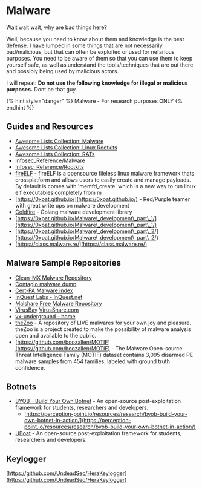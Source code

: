 # Malware

Wait wait wait, why are bad things here?&#x20;

Well, because you need to know about them and knowledge is the best defense. I have lumped in some things that are not necessarily bad/malicious, but that can often be exploited or used for nefarious purposes. You need to be aware of them so that you can use them to keep yourself safe, as well as understand the tools/techniques that are out there and possibly being used by malicious actors.

I will repeat: **Do not use the following knowledge for illegal or malicious purposes.** Dont be that guy.

{% hint style="danger" %}
Malware - For research purposes ONLY
{% endhint %}

## Guides and Resources

* [Awesome Lists Collection: Malware](https://github.com/fabacab/awesome-malware)
* [Awesome Lists Collection: Linux Rootkits](https://github.com/milabs/awesome-linux-rootkits)
* [Awesome Lists Collection: RATs](https://github.com/alphaSeclab/awesome-rat/blob/master/Readme\_en.md)
* [Infosec\_Reference/Malware](https://github.com/rmusser01/Infosec\_Reference/blob/master/Draft/Malware.md)
* [Infosec\_Reference/Rootkits](https://github.com/rmusser01/Infosec\_Reference/blob/master/Draft/Rootkits.md)
* [fireELF](https://github.com/rek7/fireELF) - fireELF is a opensource fileless linux malware framework thats crossplatform and allows users to easily create and manage payloads. By default is comes with 'memfd\_create' which is a new way to run linux elf executables completely from m
* [https://0xpat.github.io/](https://0xpat.github.io/) - Red/Purple teamer with great write ups on malware development
* [Coldfire](https://github.com/redcode-labs/Coldfire) - Golang malware development library
* [https://0xpat.github.io/Malware\_development\_part\_1/](https://0xpat.github.io/Malware\_development\_part\_1/)
* [https://0xpat.github.io/Malware\_development\_part\_2/](https://0xpat.github.io/Malware\_development\_part\_2/)
* [https://class.malware.re/](https://class.malware.re/)

## **Malware Sample Repositories**

* [Clean-MX Malware Repository](https://support.clean-mx.com/clean-mx/viruses.php)
* [Contagio malware dump](https://contagiodump.blogspot.com/)
* [Cert-PA Malware index](https://infosec.cert-pa.it/analyze/submission.html)
* [InQuest Labs - InQuest.net](https://labs.inquest.net/)&#x20;
* [Malshare Free Malware Repository](https://malshare.com/)
* [VirusBay](https://beta.virusbay.io/) [VirusShare.com](https://virusshare.com/)&#x20;
* [vx-underground - home](https://vx-underground.org/)&#x20;
* [theZoo](https://github.com/ytisf/theZoo) -  A repository of LIVE malwares for your own joy and pleasure. theZoo is a project created to make the possibility of malware analysis open and available to the public.
* [https://github.com/boozallen/MOTIF](https://github.com/boozallen/MOTIF) - The Malware Open-source Threat Intelligence Family (MOTIF) dataset contains 3,095 disarmed PE malware samples from 454 families, labeled with ground truth confidence.

## Botnets

* [BYOB - Build Your Own Botnet](https://github.com/malwaredllc/byob) - An open-source post-exploitation framework for students, researchers and developers.
  * [https://perception-point.io/resources/research/byob-build-your-own-botnet-in-action/](https://perception-point.io/resources/research/byob-build-your-own-botnet-in-action/)
* [UBoat](https://github.com/UBoat-Botnet/UBoat) - An open-source post-exploitation framework for students, researchers and developers.

## Keylogger

[https://github.com/UndeadSec/HeraKeylogger](https://github.com/UndeadSec/HeraKeylogger)
